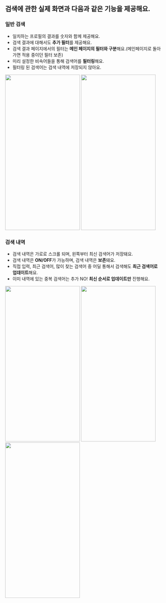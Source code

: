 ## 검색에 관한 실제 화면과 다음과 같은 기능을 제공해요.

### 일반 검색
- 일치하는 프로필의 결과를 숫자와 함께 제공해요.
- 검색 결과에 대해서도 **추가 필터**를 제공해요.
- 검색 결과 페이지에서의 필터는 **메인 페이지의 필터와 구분**해요.(메인페이지로 돌아가면 적용 중이던 필터 보존)
- 미리 설정한 비속어들을 통해 검색어를 **필터링**해요.
- 필터링 된 검색어는 검색 내역에 저장되지 않아요.
<p>
<img src= "https://user-images.githubusercontent.com/99117410/230637652-e8e1788c-c046-42a0-8a17-ef9bba3f00ba.png" width = "240" height = "500">
<img src= "https://user-images.githubusercontent.com/99117410/230637270-f4a4f88b-1f07-4b54-9600-c70fd87978b0.png" width = "240" height = "500">
</p>


### 검색 내역
- 검색 내역은 가로로 스크롤 되며, 왼쪽부터 최신 검색어가 저장돼요.
- 검색 내역은 **ON/OFF**가 가능하며, 검색 내역은 **보존**돼요.
- 직접 입력, 최근 검색어, 많이 찾는 검색어 중 어딜 통해서 검색해도 **최근 검색어로 업데이트**해요.
- 이미 내역에 있는 중복 검색어는 추가 NO! **최신 순서로 업데이트만** 진행해요.
<p>
<img src= "https://user-images.githubusercontent.com/99117410/230636530-a5ae9137-1eab-4a72-b34b-4ae0615b4e29.png" width = "240" height = "500">
<img src= "https://user-images.githubusercontent.com/99117410/230636548-ee665ca0-e3fe-4fe1-854b-596a18aee0de.png" width = "240" height = "500">
<img src= "https://user-images.githubusercontent.com/99117410/230636556-064ccc71-b47e-4df0-b6a4-63c053469bb9.png" width = "240" height = "500">
</p>